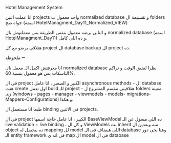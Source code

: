 Hotel Management System

انا عملت اتنين projects واحد معمول ب normalized database و تقسيمة ال folders جواه صح
 (اسمه HotelManagment_Day11_Normalized_VIEW)

و التانى برضه معمول بنفس الطريقة بس معملتوش بال normalized database
 (اسمه HotelManagment_Day11) و ده اللى كامل.

هتلاقى برضو مع كل project ال database backup لل project ده.

ملحوظة ➖

انا معرفتش اكمل ال معمل بال normalized database نظرا لضيق الوقت و تراكم التاسكات بس هو معمول بنسبة 60%.

فى ال project الكبير و الصغير ، انا عامل asynchronous methods  - ال database هتت create اول تعمل build للـ project - هتلاقينى مقسم المشروع ل folders معينة زى (windows - pages - manager - viewmodels - models- migrations- Mappers-Configurations) و هكذا.

طبعا انا مستعمل ال binding فى الاتنين projects.

فى ال project الكبير ، انا عامل حاجة اسمها BaseViewModel ده اللى مسؤل عن الـ live validation + live binding ، و كل ال ViewModels بت inherit منه وبعدين ال object ده بيحصل له mapping لل model اللى هيضاف فى ال database وهنا يجي دور الـ entity framework فى انه ي map ال model فى ال database
